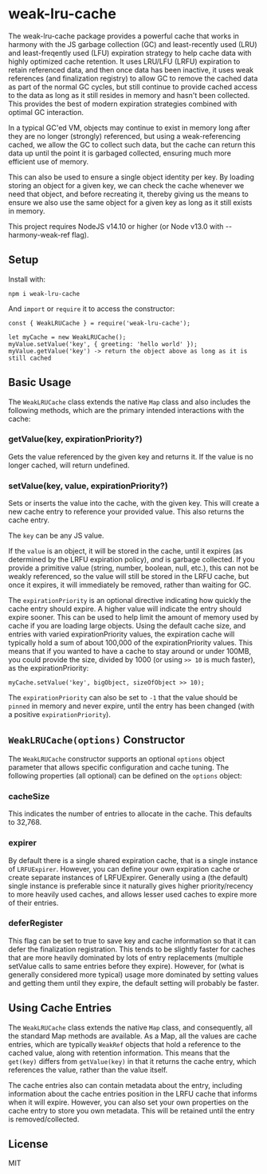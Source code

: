 # weak-lru-cache

The weak-lru-cache package provides a powerful cache that works in harmony with the JS garbage collection (GC) and least-recently used (LRU) and least-freqently used (LFU) expiration strategy to help cache data with highly optimized cache retention. It uses LRU/LFU (LRFU) expiration to retain referenced data, and then once data has been inactive, it uses weak references (and finalization registry) to allow GC to remove the cached data as part of the normal GC cycles, but still continue to provide cached access to the data as long as it still resides in memory and hasn't been collected. This provides the best of modern expiration strategies combined with optimal GC interaction.

In a typical GC'ed VM, objects may continue to exist in memory long after they are no longer (strongly) referenced, but using a weak-referencing cached, we allow the GC to collect such data, but the cache can return this data up until the point it is garbaged collected, ensuring much more efficient use of memory.

This can also be used to ensure a single object identity per key. By loading storing an object for a given key, we can check the cache whenever we need that object, and before recreating it, thereby giving us the means to ensure we also use the same object for a given key as long as it still exists in memory.

This project requires NodeJS v14.10 or higher (or Node v13.0 with --harmony-weak-ref flag).

## Setup

Install with:

```
npm i weak-lru-cache
```
And `import` or `require` it to access the constructor:
```
const { WeakLRUCache } = require('weak-lru-cache');

let myCache = new WeakLRUCache();
myValue.setValue('key', { greeting: 'hello world' });
myValue.getValue('key') -> return the object above as long as it is still cached
```

## Basic Usage

The `WeakLRUCache` class extends the native `Map` class and also includes the following methods, which are the primary intended interactions with the cache:

### getValue(key, expirationPriority?)
Gets the value referenced by the given key and returns it. If the value is no longer cached, will return undefined. 

### setValue(key, value, expirationPriority?)
Sets or inserts the value into the cache, with the given key. This will create a new cache entry to reference your provided value. This also returns the cache entry.

The `key` can be any JS value.

If the `value` is an object, it will be stored in the cache, until it expires (as determined by the LRFU expiration policy), *and* is garbage collected. If you provide a primitive value (string, number, boolean, null, etc.), this can not be weakly referenced, so the value will still be stored in the LRFU cache, but once it expires, it will immediately be removed, rather than waiting for GC.

The `expirationPriority` is an optional directive indicating how quickly the cache entry should expire. A higher value will indicate the entry should expire sooner. This can be used to help limit the amount of memory used by cache if you are loading large objects. Using the default cache size, and entries with varied expirationPriority values, the expiration cache will typically hold a sum of about 100,000 of the expirationPriority values. This means that if you wanted to have a cache to stay around or under 100MB, you could provide the size, divided by 1000 (or using `>> 10` is much faster), as the expirationPriority:
```
myCache.setValue('key', bigObject, sizeOfObject >> 10);
```
The `expirationPriority` can also be set to `-1` that the value should be `pinned` in memory and never expire, until the entry has been changed (with a positive `expirationPriority`).

## `WeakLRUCache(options)` Constructor

The `WeakLRUCache` constructor supports an optional `options` object parameter that allows specific configuration and cache tuning. The following properties (all optional) can be defined on the `options` object:

### cacheSize
This indicates the number of entries to allocate in the cache. This defaults to 32,768.

### expirer
By default there is a single shared expiration cache, that is a single instance of `LRFUExpirer`. However, you can define your own expiration cache or create separate instances of LRFUExpirer. Generally using a (the default) single instance is preferable since it naturally gives higher priority/recency to more heavily used caches, and allows lesser used caches to expire more of their entries.

### deferRegister
This flag can be set to true to save key and cache information so that it can defer the finalization registration. This tends to be slightly faster for caches that are more heavily dominated by lots of entry replacements (multiple setValue calls to same entries before they expire). However, for (what is generally considered more typical) usage more dominated by setting values and getting them until they expire, the default setting will probably be faster.


## Using Cache Entries

The `WeakLRUCache` class extends the native `Map` class, and consequently, all the standard Map methods are available. As a Map, all the values are cache entries, which are typically `WeakRef` objects that hold a reference to the cached value, along with retention information. This means that the `get(key)` differs from `getValue(key)` in that it returns the cache entry, which references the value, rather than the value itself.

The cache entries also can contain metadata about the entry, including information about the cache entries position in the LRFU cache that informs when it will expire. However, you can also set your own properties on the cache entry to store you own metadata. This will be retained until the entry is removed/collected.

## License

MIT
